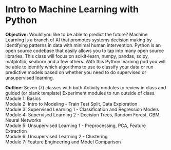 # Intro to Machine Learning with Python  

**Objective:** Would you like to be able to predict the future? Machine Learning is a branch of AI that promotes systems decision making by identifying patterns in data with minimal human intervention. Python is an open source codebase that easily allows you to tap into many open source libraries. This class will focus on scikit-learn, numpy, pandas, scipy, matplotlib, seaborn and a few others. With this Python learning pod you will be able to identify which algorithms to use to classify your data or run predictive models based on whether you need to do supervised or unsupervised learning.   

**Outline:** Seven (7) classes with both Activity modules to review in class and guided (or blank template) Experiment modules to run outside of class.  
Module 1: Basics  
Module 2: Intro to Modeling - Train Test Split, Data Exploration  
Module 3: Supervised Learning 1 - Classification and Regression Models  
Module 4: Supervised Learning 2 - Decision Trees, Random Forest, GBM, Neural Networks  
Module 5: Unsupervised Learning 1 - Preprocessing, PCA, Feature Extraction  
Module 6: Unsupervised Learning 2 - Clustering  
Module 7: Feature Engineering and Model Comparison
